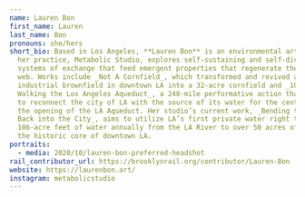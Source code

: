 ```yaml
---
name: Lauren Bon
first_name: Lauren
last_name: Bon
pronouns: she/hers
short_bio: Based in Los Angeles, **Lauren Bon** is an environmental artist and
  her practice, Metabolic Studio, explores self-sustaining and self-diversifying
  systems of exchange that feed emergent properties that regenerate the life
  web. Works include _Not A Cornfield_, which transformed and revived an
  industrial brownfield in downtown LA into a 32-acre cornfield and _100 Mules
  Walking the Los Angeles Aqueduct_, a 240-mile performative action that aimed
  to reconnect the city of LA with the source of its water for the centenary of
  the opening of the LA Aqueduct. Her studio’s current work, _Bending the River
  Back into the City_, aims to utilize LA’s first private water right to deliver
  106-acre feet of water annually from the LA River to over 50 acres of land in
  the historic core of downtown LA.
portraits:
  - media: 2020/10/lauren-bon-preferred-headshot
rail_contributor_url: https://brooklynrail.org/contributor/Lauren-Bon
website: https://laurenbon.art/
instagram: metabolicstudio
---
```

